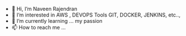 - 👋 Hi, I’m Naveen Rajendran
- 👀 I’m interested in AWS , DEVOPS Tools GIT, DOCKER, JENKINS, etc..,
- 🌱 I’m currently learning ... my passion
- 📫 How to reach me ...


